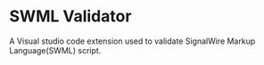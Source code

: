 # SWML Validator

A Visual studio code extension used to validate SignalWire Markup Language(SWML) script.